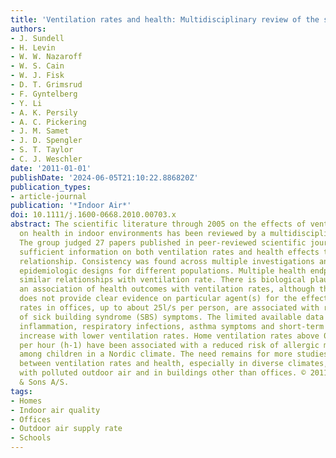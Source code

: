 ```yaml
---
title: 'Ventilation rates and health: Multidisciplinary review of the scientific literature'
authors:
- J. Sundell
- H. Levin
- W. W. Nazaroff
- W. S. Cain
- W. J. Fisk
- D. T. Grimsrud
- F. Gyntelberg
- Y. Li
- A. K. Persily
- A. C. Pickering
- J. M. Samet
- J. D. Spengler
- S. T. Taylor
- C. J. Weschler
date: '2011-01-01'
publishDate: '2024-06-05T21:10:22.886820Z'
publication_types:
- article-journal
publication: '*Indoor Air*'
doi: 10.1111/j.1600-0668.2010.00703.x
abstract: The scientific literature through 2005 on the effects of ventilation rates
  on health in indoor environments has been reviewed by a multidisciplinary group.
  The group judged 27 papers published in peer-reviewed scientific journals as providing
  sufficient information on both ventilation rates and health effects to inform the
  relationship. Consistency was found across multiple investigations and different
  epidemiologic designs for different populations. Multiple health endpoints show
  similar relationships with ventilation rate. There is biological plausibility for
  an association of health outcomes with ventilation rates, although the literature
  does not provide clear evidence on particular agent(s) for the effects. Higher ventilation
  rates in offices, up to about 25l/s per person, are associated with reduced prevalence
  of sick building syndrome (SBS) symptoms. The limited available data suggest that
  inflammation, respiratory infections, asthma symptoms and short-term sick leave
  increase with lower ventilation rates. Home ventilation rates above 0.5 air changes
  per hour (h-1) have been associated with a reduced risk of allergic manifestations
  among children in a Nordic climate. The need remains for more studies of the relationship
  between ventilation rates and health, especially in diverse climates, in locations
  with polluted outdoor air and in buildings other than offices. © 2011 John Wiley
  & Sons A/S.
tags:
- Homes
- Indoor air quality
- Offices
- Outdoor air supply rate
- Schools
---
```

